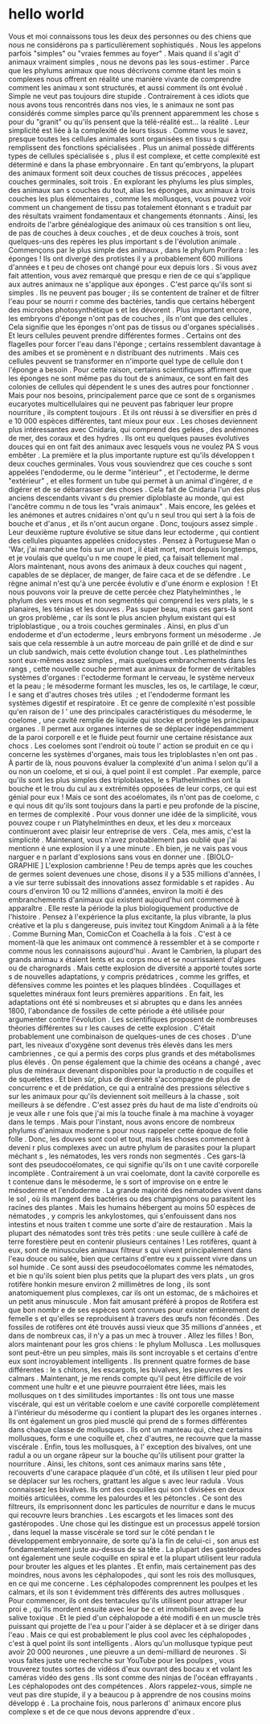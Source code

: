 # hello world

Vous et moi connaissons tous les deux des personnes ou des chiens que nous ne considérons pa  s particulièrement sophistiqués . Nous les appelons parfois "simples" ou "vraies femmes au foyer" . Mais quand il s'agit d' animaux vraiment simples  , nous ne devons pas les sous-estimer . Parce que les phylums animaux que nous décrivons comme étant les moin s complexes nous offrent en réalité une manière vivante de comprendre comment les animau x sont structurés, et aussi comment ils ont évolué  . Simple ne veut pas toujours dire stupide . Contrairement à ces idiots que nous avons tous rencontrés dans nos vies, le s animaux ne sont pas considérés comme simples parce qu'ils prennent apparemment les chose s pour du "granit" ou qu'ils pensent que la télé-réalité est... la réalité . Leur simplicité est liée à la complexité de leurs tissus . Comme vous le savez, presque toutes les cellules animales sont organisées en tissu  s qui remplissent des fonctions spécialisées . Plus un animal possède différents types de cellules spécialisée s , plus il est complexe, et cette complexité est déterminé  e dans la phase embryonnaire . En tant qu'embryons, la plupart des animaux forment soit deux couches de tissus précoces , appelées couches germinales, soit trois . En explorant les phylums les plus simples, des animaux san s couches du tout, alias les éponges, aux animaux à trois couches les plus élémentaires , comme les mollusques, vous pouvez voir comment un changement de tissu pas totalement étonnant s e traduit par des résultats vraiment fondamentaux et  changements étonnants . Ainsi, les endroits de l'arbre généalogique des animaux où ces transition s ont lieu, de pas de couches à deux couches , et de deux couches à trois, sont quelques-uns des repères les plus important  s de l'évolution animale . Commençons par le plus simple des animaux , dans le phylum Porifera : les éponges  ! Ils ont divergé des protistes il y a probablement 600 millions d'années e t peu de choses ont changé pour eux depuis lors . Si vous avez fait attention, vous avez remarqué que presqu e rien de ce qui s'applique aux autres animaux ne s'applique aux éponges . C'est parce qu'ils sont si simples . Ils ne peuvent pas bouger ;  ils se contentent de traîner et de filtrer l'eau pour se nourri r comme des bactéries, tandis que certains hébergent des microbes photosynthétique  s et les dévorent . Plus important encore, les embryons d'éponge n'ont pas de couches  , ils n'ont que des cellules . Cela signifie que les éponges n'ont pas de tissus ou d'organes spécialisés . Et leurs cellules peuvent prendre différentes formes . Certains ont des flagelles pour forcer l'eau dans l'éponge ; certains ressemblent davantage à des amibes et se promènent e  n distribuant des nutriments . Mais ces cellules peuvent se transformer en n'importe quel type de cellule don  t l'éponge a besoin . Pour cette raison, certains scientifiques affirment que les éponges ne sont même pas du tout de s animaux, ce sont en fait des colonies de cellules qui dépendent le  s unes des autres pour fonctionner . Mais pour nos besoins, principalement parce que ce sont de s organismes eucaryotes multicellulaires qui ne peuvent pas fabriquer leur propre nourriture  , ils comptent toujours . Et ils ont réussi à se diversifier en près d e 10 000 espèces différentes, tant mieux pour eux . Les choses deviennent plus intéressantes avec Cnidaria, qui comprend des gelées  , des anémones de mer, des coraux et des hydres . Ils ont eu quelques pauses évolutives douces qui en ont fait des animaux avec lesquels vous ne voulez PA  S vous embêter . La première et la plus importante rupture est qu'ils développen t deux couches germinales. Vous vous souviendrez que ces couche s sont appelées l'endoderme, ou le derme "intérieur" , et l'ectoderme, le derme "extérieur" , et elles forment un tube qui permet à un animal d'ingérer, d  e digérer et de se débarrasser des choses . Cela fait de Cnidaria l'un des plus anciens descendants vivant s du premier diploblaste au monde, qui est l'ancêtre commu  n de tous les "vrais animaux" . Mais encore, les gelées et les anémones et autres cnidaires n'ont qu'u n seul trou qui sert à la fois de bouche et d'anus  , et ils n'ont aucun organe  . Donc, toujours assez simple . Leur deuxième rupture évolutive se situe dans leur ectoderme , qui contient des cellules piquantes appelées cnidocystes . Pensez à Portuguese Man o 'War, j'ai marché une fois sur un mort , il était mort, mort depuis longtemps, et je voulais que quelqu'u  n me coupe le pied, ça faisait tellement mal . Alors maintenant, nous avons des animaux à deux couches qui nagent , capables de se déplacer, de manger, de faire caca et de se défendre . Le règne animal n'est qu'à une percée évolutiv  e d'une énorm  e explosion  ! Et nous pouvons voir la preuve de cette percée chez Platyhelminthes , le phylum des vers mous et non segmentés qui comprend les vers plats, le  s planaires, les ténias et les douves . Pas super beau, mais ces gars-là sont un gros problème , car ils sont le plus ancien phylum existant qui est triploblastique  , ou a trois couches germinales . Ainsi, en plus d'un endoderme et d'un ectoderme  , leurs embryons forment un mésoderme . Je sais que cela ressemble à un autre morceau de pain grillé et de dind e sur un club sandwich, mais cette évolution change tout . Les plathelminthes sont eux-mêmes assez simples , mais quelques embranchements dans les rangs , cette nouvelle couche permet aux animaux de former de véritables systèmes d'organes  : l'ectoderme formant le cerveau, le système nerveux et la peau  ; le mésoderme formant les muscles, les os, le cartilage, le cœur, l  e sang et d'autres choses très utiles  ; et l'endoderme formant les systèmes digestif et respiratoire . Et ce genre de complexité n'est possible qu'en raison de l ' une des principales caractéristiques du mésoderme, le coelome , une cavité remplie de liquide qui stocke et protège les principaux organes . Il permet aux organes internes de se déplacer indépendamment de la paroi corporell e et le fluide peut fournir une certaine résistance aux chocs . Les coelomes sont l'endroit où toute l' action se produit en ce qu i concerne les systèmes d'organes, mais tous les triploblastes n'en ont pas . À partir de là, nous pouvons évaluer la complexité d'un anima l selon qu'il a ou non un coelome, et si oui, à quel point il est complet . Par exemple, parce qu'ils sont les plus simples des triploblastes, le s Plathelminthes ont la bouche et le trou du cul au x extrémités opposées de leur corps, ce qui est génial pour eux  ! Mais ce sont des acoélomates, ils n'ont pas de coelome, c e qui nous dit qu'ils sont toujours dans la parti e peu profonde de la piscine, en termes de complexité . Pour vous donner une idée de la simplicité, vous pouvez coupe r un Platyhelminthes en deux, et les deu x morceaux continueront avec plaisir leur entreprise de vers  . Cela, mes amis, c'est la simplicité . Maintenant, vous n'avez probablement pas oublié que j'ai mentionn  é une explosion il y a une minute . Eh bien, je ne vais pas vous narguer e n parlant d'explosions sans vous en donner une  . [BIOLO-GRAPHIE  ] L'explosion cambrienne  ! Peu de temps après que les couches de germes soient devenues une chose, disons il y a 535 millions d'années, l a vie sur terre subissait des innovations assez formidable  s et rapides . Au cours d'environ 10 ou 12 millions d'années, environ la moiti é des embranchements d'animaux qui existent aujourd'hui ont commencé à apparaître . Elle reste la période la plus biologiquement productive de l'histoire . Pensez à l'expérience la plus excitante, la plus vibrante, la plus créative et la plu s dangereuse, puis invitez tout Kingdom Animali  a à la fête . Comme Burning Man, ComicCon et Coachella à la fois . C'est à ce moment-là que les animaux ont commencé à ressembler et à se comporte  r comme nous les connaissons aujourd'hui . Avant le Cambrien, la plupart des grands animau x étaient lents et au corps mou et se nourrissaient d'algues ou de charognards . Mais cette explosion de diversité a apporté toutes sorte s de nouvelles adaptations, y compris prédatrices , comme les griffes, et défensives comme les pointes et les plaques blindées . Coquillages et squelettes minéraux font leurs premières apparitions . En fait, les adaptations ont été si nombreuses et si abruptes qu e dans les années 1800, l'abondance de fossiles de cette période  a été utilisée pour argumenter contre l'évolution . Les scientifiques proposent de nombreuses théories différentes su  r les causes de cette explosion . C'était probablement une combinaison de quelques-unes de ces choses . D'une part, les niveaux d'oxygène sont devenus très élevés dans les mers cambriennes , ce qui a permis des corps plus grands et des métabolismes plus élevés . On pense également que la chimie des océans a changé , avec plus de minéraux devenant disponibles pour la productio  n de coquilles et de squelettes . Et bien sûr, plus de diversité s'accompagne de plus de concurrenc e et de prédation, ce qui a entraîné des pressions sélective s sur les animaux pour qu'ils deviennent soit meilleurs à la chasse  , soit meilleurs à se défendre . C'est assez près du haut de ma liste d'endroits où je veux alle r une fois que j'ai mis la touche finale à ma machine à voyager dans le temps . Mais pour l'instant, nous avons encore de nombreux phylums d'animaux moderne s pour nous rappeler cette époque de folie folle . Donc, les douves sont cool et tout, mais les choses commencent à deveni r plus complexes avec un autre phylum de parasites pour la plupart méchant  s , les nématodes, les vers ronds non segmentés . Ces gars-là sont des pseudocoélomates, ce qui signifie qu'ils on  t une cavité corporelle incomplète . Contrairement à un vrai coelomate, dont la cavité corporelle es  t contenue dans le mésoderme, le  s sort of improvise on e entre le mésoderme et l'endoderme . La grande majorité des nématodes vivent dans le sol , où ils mangent des bactéries ou des champignons ou parasitent les racines des plantes . Mais les humains hébergent au moins 50 espèces de nématodes , y compris les ankylostomes, qui s'enfouissent dans nos intestins et nous traiten  t comme une sorte d'aire de restauration . Mais la plupart des nématodes sont très très petits  : une seule cuillère à café de terre forestière peut en contenir plusieurs centaines  ! Les rotifères, quant à eux, sont de minuscules animaux filtreur s qui vivent principalement dans l'eau douce ou salée, bien que certains d'entre eu  x puissent vivre dans un sol humide . Ce sont aussi des pseudocoélomates comme les nématodes, et bie n qu'ils soient bien plus petits que la plupart des vers plats , un gros rotifère honkin mesure environ 2 millimètres de long , ils sont anatomiquement plus complexes, car ils ont un estomac, de  s mâchoires et un petit anus minuscule . Mon fait amusant préféré à propos de Rotifera est que bon nombr e de ses espèces sont connues pour exister entièrement de femelle s et qu'elles se reproduisent à travers des œufs non fécondés . Des fossiles de rotifères ont été trouvés aussi vieux que 35 millions d'années , et dans de nombreux cas, il n'y a pas un mec à trouver  . Allez les filles  ! Bon, alors maintenant pour les gros chiens : le phylum Mollusca . Les mollusques sont peut-être un peu simples, mais ils sont incroyable s et certains d'entre eux sont incroyablement intelligents . Ils prennent quatre formes de base différentes : le s chitons, les escargots, les bivalves, les pieuvres et les calmars . Maintenant, je me rends compte qu'il peut être difficile de voir comment une huîtr e et une pieuvre pourraient être liées, mais les mollusques on  t des similitudes importantes  : Ils ont tous une masse viscérale, qui est un véritable coelom e une cavité corporelle complètement à l'intérieur du mésoderme qu i contient la plupart des les organes internes . Ils ont également un gros pied musclé qui prend de  s formes différentes dans chaque classe de mollusques . Ils ont un manteau qui, chez certains mollusques, form e une coquille et, chez d'autres, ne recouvre que la masse viscérale . Enfin, tous les mollusques, à l' exception des bivalves, ont une radul a ou un organe râpeur sur la bouche qu'ils utilisent pour gratter la nourriture . Ainsi, les chitons, sont ces animaux marins sans tête , recouverts d'une carapace plaquée d'un côté, et ils utilisen t leur pied pour se déplacer sur les rochers, grattant les algue  s avec leur radula . Vous connaissez les bivalves. Ils ont des coquilles qui son t divisées en deux moitiés articulées, comme les palourdes et les pétoncles . Ce sont des filtreurs, ils emprisonnent donc les particules de nourritur e dans le mucus qui recouvre leurs branchies  . Les escargots et les limaces sont des gastéropodes . Une chose qui les distingue est un processus appelé torsion , dans lequel la masse viscérale se tord sur le côté pendan t le développement embryonnaire, de sorte qu'à la fin de celui-ci , son anus est fondamentalement juste au-dessus de sa tête . La plupart des gastéropodes ont également une seule coquille en spiral e et la plupart utilisent leur radula pour brouter les algues et les plantes . Et enfin, mais certainement pas des moindres, nous avons les céphalopodes , qui sont les rois des mollusques, en ce qui me concerne . Les céphalopodes comprennent les poulpes et les calmars, et ils son t évidemment très différents des autres mollusques . Pour commencer, ils ont des tentacules qu'ils utilisent pour attraper leur proi e , qu'ils mordent ensuite avec leur be c et immobilisent avec de la salive toxique . Et le pied d'un céphalopode a été modifi é en un muscle très puissant qui projette de l'ea u pour l'aider à se déplacer et à se diriger dans l'eau . Mais ce qui est probablement le plus cool avec les céphalopodes  , c'est à quel point ils sont intelligents . Alors qu'un mollusque typique peut avoir 20 000 neurones , une pieuvre a un demi-milliard de neurones . Si vous faites juste une recherche sur YouTube pour les poulpes , vous trouverez toutes sortes de vidéos d'eux ouvrant des bocau x et volant les caméras vidéo des gens . Ils sont comme des ninjas de l'océan effrayants  . Les céphalopodes ont des compétences . Alors rappelez-vous, simple ne veut pas dire stupide, il y a beaucou p à apprendre de nos cousins moins développ é .  La prochaine fois, nous parlerons d' animaux encore plus complexe s et de ce que nous devons apprendre d'eux .
